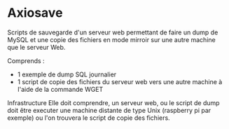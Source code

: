 # Axiosave
Scripts de sauvegarde d'un serveur web permettant de faire un dump de MySQL et une copie des fichiers en mode mirroir sur une autre machine que le serveur Web.

Comprends : 
 - 1 exemple de dump SQL journalier
 - 1 script de copie des fichiers du serveur web vers une autre machine à l'aide de la commande WGET
 
 Infrastructure 
 Elle doit comprendre, un serveur web, ou le script de dump doit être executer une machine distante de type Unix (raspberry pi par exemple) ou l'on trouvera le script de copie des fichiers.
